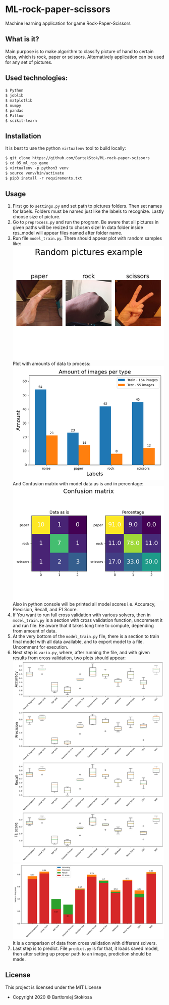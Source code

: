 # ML-rock-paper-scissors

Machine learning application for game Rock-Paper-Scissors

## What is it?

Main purpose is to make algorithm to classify picture of hand to certain class, which is rock, paper or scissors.
Alternatively application can be used for any set of pictures.  

## Used technologies:

```
$ Python
$ joblib
$ matplotlib
$ numpy
$ pandas
$ Pillow
$ scikit-learn
```

## Installation

It is best to use the python `virtualenv` tool to build locally:

```
$ git clone https://github.com/BartekStok/ML-rock-paper-scissors
$ cd 05_ml_rps_game
$ virtualenv -p python3 venv
$ source venv/bin/activate
$ pip3 install -r requirements.txt
```

## Usage

1. First go to `settings.py` and set path to pictures folders. Then set 
 names for labels. Folders must be named just like the labels to recognize.
Lastly choose size of picture.
2. Go to `preprocess.py` and run the program. Be aware that all pictures
in given paths will be resized to chosen size! In data folder inside rps_model
will appear files named after folder name.
3. Run file `model_train.py`. There should appear plot with random samples
like: <br>
![random](rps_model/data/example_pic.png) <br>
Plot with amounts of data to process:
![amounts](rps_model/data/amounts.png) <br>
And Confusion matrix with model data as is and in percentage:
![cmx](rps_model/data/conf_matrix.png) <br>
Also in python console will be printed all model scores i.e. Accuracy, Precision,
Recall, and F1 Score.
4. If You want to run full cross validation with various solvers,
then in `model_train.py` is a section with cross validation
function, uncomment it and run file. Be aware that it takes long
time to compute, depending from amount of data.
5. At the very bottom of the `model_train.py` file, there
is a section to train final model with all data available, and
to export model to a file. Uncomment for execution. 
6. Next step is `varia.py`, where, after running the file, and
with given results from cross validation, two plots should appear: <br>
![cv_comp1](rps_model/data/cv_comparison_1.png)
![cv_comp2](rps_model/data/cv_comparison_2.png)
It is a comparison of data from cross validation with different
solvers. 
7. Last step is to predict. File `predict.py` is for that, it loads 
saved model, then after setting up proper path to an image,
prediction should be made.



## License

This project is licensed under the MIT License 

- Copyright 2020 © Bartłomiej Stokłosa